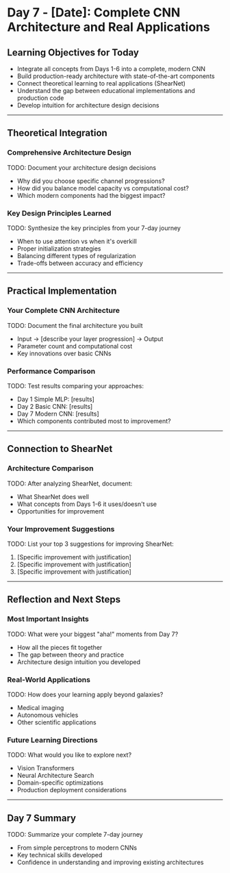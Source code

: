 # Day 7 - [Date]: Complete CNN Architecture and Real Applications

## Learning Objectives for Today

- Integrate all concepts from Days 1-6 into a complete, modern CNN
- Build production-ready architecture with state-of-the-art components  
- Connect theoretical learning to real applications (ShearNet)
- Understand the gap between educational implementations and production code
- Develop intuition for architecture design decisions

---

## Theoretical Integration

### Comprehensive Architecture Design

TODO: Document your architecture design decisions
- Why did you choose specific channel progressions?
- How did you balance model capacity vs computational cost?
- Which modern components had the biggest impact?

### Key Design Principles Learned

TODO: Synthesize the key principles from your 7-day journey
- When to use attention vs when it's overkill
- Proper initialization strategies
- Balancing different types of regularization
- Trade-offs between accuracy and efficiency

---

## Practical Implementation

### Your Complete CNN Architecture

TODO: Document the final architecture you built
- Input -> [describe your layer progression] -> Output
- Parameter count and computational cost
- Key innovations over basic CNNs

### Performance Comparison

TODO: Test results comparing your approaches:
- Day 1 Simple MLP: [results]
- Day 2 Basic CNN: [results] 
- Day 7 Modern CNN: [results]
- Which components contributed most to improvement?

---

## Connection to ShearNet

### Architecture Comparison

TODO: After analyzing ShearNet, document:
- What ShearNet does well
- What concepts from Days 1-6 it uses/doesn't use
- Opportunities for improvement

### Your Improvement Suggestions

TODO: List your top 3 suggestions for improving ShearNet:
1. [Specific improvement with justification]
2. [Specific improvement with justification]  
3. [Specific improvement with justification]

---

## Reflection and Next Steps

### Most Important Insights

TODO: What were your biggest "aha!" moments from Day 7?
- How all the pieces fit together
- The gap between theory and practice
- Architecture design intuition you developed

### Real-World Applications

TODO: How does your learning apply beyond galaxies?
- Medical imaging
- Autonomous vehicles
- Other scientific applications

### Future Learning Directions

TODO: What would you like to explore next?
- Vision Transformers
- Neural Architecture Search
- Domain-specific optimizations
- Production deployment considerations

---

## Day 7 Summary

TODO: Summarize your complete 7-day journey
- From simple perceptrons to modern CNNs
- Key technical skills developed
- Confidence in understanding and improving existing architectures